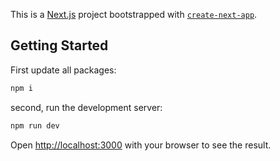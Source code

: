 This is a [Next.js](https://nextjs.org/) project bootstrapped with [`create-next-app`](https://github.com/vercel/next.js/tree/canary/packages/create-next-app).

## Getting Started


First update all packages:
```bash
npm i
```
second, run the development server:
```bash
npm run dev
```

Open [http://localhost:3000](http://localhost:3000) with your browser to see the result.
